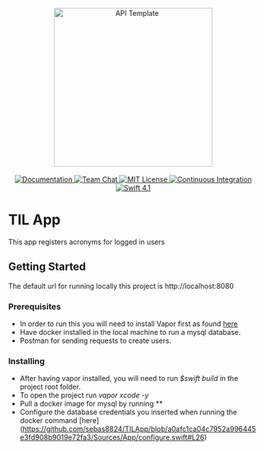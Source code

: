 <p align="center">
    <img src="https://user-images.githubusercontent.com/1342803/36623515-7293b4ec-18d3-11e8-85ab-4e2f8fb38fbd.png" width="320" alt="API Template">
    <br>
    <br>
    <a href="http://docs.vapor.codes/3.0/">
        <img src="http://img.shields.io/badge/read_the-docs-2196f3.svg" alt="Documentation">
    </a>
    <a href="https://discord.gg/vapor">
        <img src="https://img.shields.io/discord/431917998102675485.svg" alt="Team Chat">
    </a>
    <a href="LICENSE">
        <img src="http://img.shields.io/badge/license-MIT-brightgreen.svg" alt="MIT License">
    </a>
    <a href="https://circleci.com/gh/vapor/api-template">
        <img src="https://circleci.com/gh/vapor/api-template.svg?style=shield" alt="Continuous Integration">
    </a>
    <a href="https://swift.org">
        <img src="http://img.shields.io/badge/swift-4.1-brightgreen.svg" alt="Swift 4.1">
    </a>
</p>

# TIL App

This app registers acronyms for logged in users

## Getting Started

The default url for running locally this project is http://localhost:8080

### Prerequisites

* In order to run this you will need to install Vapor first as found [here](https://docs.vapor.codes/3.0/install/macos/)
* Have docker installed in the local machine to run a mysql database.
* Postman for sending requests to create users.

### Installing

* After having vapor installed, you will need to run *$swift build* in the project root folder.
* To open the project run *vapor xcode -y*
* Pull a docker image for mysql by running **
* Configure the database credentials you inserted when running the docker command [here] (https://github.com/sebas8824/TILApp/blob/a0afc1ca04c7952a996445e3fd908b9019e72fa3/Sources/App/configure.swift#L26)
